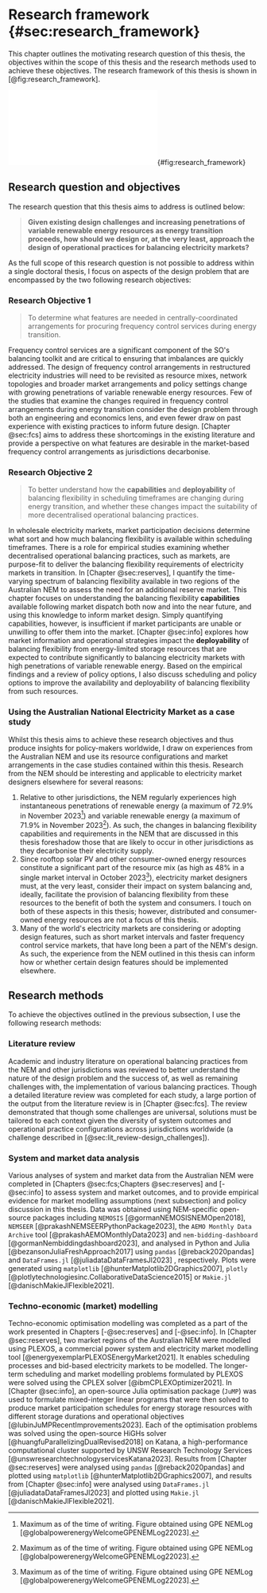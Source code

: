 # Research framework {#sec:research_framework}

This chapter outlines the motivating research question of this thesis, the objectives within the scope of this thesis and the research methods used to achieve these objectives. The research framework of this thesis is shown in [@fig:research_framework].

![Research framework of this thesis.](source/figures/research_framework.pdf){#fig:research_framework}

## Research question and objectives

The research question that this thesis aims to address is outlined below:

> **Given existing design challenges and increasing penetrations of variable renewable energy resources as energy transition proceeds, how should we design or, at the very least, approach the design of operational practices for balancing electricity markets?**

As the full scope of this research question is not possible to address within a single doctoral thesis, I focus on aspects of the design problem that are encompassed by the two following research objectives:

### Research Objective 1

>  To determine what features are needed in centrally-coordinated arrangements for procuring frequency control services during energy transition.

Frequency control services are a significant component of the SO's balancing toolkit and are critical to ensuring that imbalances are quickly addressed. The design of frequency control arrangements in restructured electricity industries will need to be revisited as resource mixes, network topologies and broader market arrangements and policy settings change with growing penetrations of variable renewable energy resources. Few of the studies that examine the changes required in frequency control arrangements during energy transition consider the design problem through both an engineering and economics lens, and even fewer draw on past experience with existing practices to inform future design. [Chapter @sec:fcs] aims to address these shortcomings in the existing literature and provide a perspective on what features are desirable in the market-based frequency control arrangements as jurisdictions decarbonise.

### Research Objective 2

> To better understand how the **capabilities** and **deployability** of balancing flexibility in scheduling timeframes are changing during energy transition, and whether these changes impact the suitability of more decentralised operational balancing practices.

In wholesale electricity markets, market participation decisions determine what sort and how much balancing flexibility is available within scheduling timeframes. There is a role for empirical studies examining whether decentralised operational balancing practices, such as markets, are purpose-fit to deliver the balancing flexibility requirements of electricity markets in transition. In [Chapter @sec:reserves], I quantify the time-varying spectrum of balancing flexibility available in two regions of the Australian NEM to assess the need for an additional reserve market. This chapter focuses on understanding the balancing flexibility **capabilities** available following market dispatch both now and into the near future, and using this knowledge to inform market design. Simply quantifying capabilities, however, is insufficient if market participants are unable or unwilling to offer them into the market. [Chapter @sec:info] explores how market information and operational strategies impact the **deployability** of balancing flexibility from energy-limited storage resources that are expected to contribute significantly to balancing electricity markets with high penetrations of variable renewable energy. Based on the empirical findings and a review of policy options, I also discuss scheduling and policy options to improve the availability and deployability of balancing flexibility from such resources.

### Using the Australian National Electricity Market as a case study

Whilst this thesis aims to achieve these research objectives and thus produce insights for policy-makers worldwide, I draw on experiences from the Australian NEM and use its resource configurations and market arrangements in the case studies contained within this thesis. Research from the NEM should be interesting and applicable to electricity market designers elsewhere for several reasons:

1. Relative to other jurisdictions, the NEM regularly experiences high instantaneous penetrations of renewable energy (a maximum of 72.9% in November 2023[^8]) and variable renewable energy (a maximum of 71.9% in November 2023[^8]). As such, the changes in balancing flexibility capabilities and requirements in the NEM that are discussed in this thesis foreshadow those that are likely to occur in other jurisdictions as they decarbonise their electricity supply.
2. Since rooftop solar PV and other consumer-owned energy resources constitute a significant part of the resource mix (as high as 48% in a single market interval in October 2023[^8]), electricity market designers must, at the very least, consider their impact on system balancing and, ideally, facilitate the provision of balancing flexibility from these resources to the benefit of both the system and consumers. I touch on both of these aspects in this thesis; however, distributed and consumer-owned energy resources are not a focus of this thesis.
3. Many of  the world's electricity markets are considering or adopting design features, such as short market intervals and faster frequency control service markets, that have long been a part of the NEM's design. As such, the experience from the NEM outlined in this thesis can inform how or whether certain design features should be implemented elsewhere.

[^8]: Maximum as of the time of writing. Figure obtained using GPE NEMLog [@globalpowerenergyWelcomeGPENEMLog22023].

## Research methods

To achieve the objectives outlined in the previous subsection, I use the following research methods:

### Literature review 

Academic and industry literature on operational balancing practices from the NEM and other jurisdictions was reviewed to better understand the nature of the design problem and the success of, as well as remaining challenges with, the implementation of various balancing practices. Though a detailed literature review was completed for each study, a large portion of the output from the literature review is in [Chapter @sec:fcs]. The review demonstrated that though some challenges are universal, solutions must be tailored to each context given the diversity of system outcomes and operational practice configurations across jurisdictions worldwide (a challenge described in [@sec:lit_review-design_challenges]).
 
### System and market data analysis

Various analyses of system and market data from the Australian NEM were completed in [Chapters @sec:fcs;Chapters @sec:reserves] and [-@sec:info] to assess system and market outcomes, and to provide empirical evidence for market modelling assumptions (next subsection) and policy discussion in this thesis. Data was obtained using NEM-specific open-source packages including `NEMOSIS` [@gormanNEMOSISNEMOpen2018], `NEMSEER` [@prakashNEMSEERPythonPackage2023], the `AEMO Monthly Data Archive` tool [@prakashAEMOMonthlyData2023] and `nem-bidding-dashboard` [@gormanNembiddingdashboard2023], and analysed in Python and Julia [@bezansonJuliaFreshApproach2017] using `pandas` [@reback2020pandas]  and `DataFrames.jl` [@juliadataDataFramesJl2023] , respectively. Plots were generated using `matplotlib` [@hunterMatplotlib2DGraphics2007], `plotly` [@plotlytechnologiesinc.CollaborativeDataScience2015] or `Makie.jl` [@danischMakieJlFlexible2021].

### Techno-economic (market) modelling

Techno-economic optimisation modelling was completed as a part of the work presented in Chapters [-@sec:reserves] and [-@sec:info]. In [Chapter @sec:reserves], two market regions of the Australian NEM were modelled using PLEXOS, a commercial power system and electricity market modelling tool [@energyexemplarPLEXOSEnergyMarket2021]. It enables scheduling processes and bid-based electricity markets to be modelled. The longer-term scheduling and market modelling problems formulated by PLEXOS were solved using the CPLEX solver [@ibmCPLEXOptimizer2021]. In [Chapter @sec:info], an open-source Julia optimisation package (`JuMP`) was used to formulate mixed-integer linear programs that were then solved to produce market participation schedules for energy storage resources with different storage durations and operational objectives [@lubinJuMPRecentImprovements2023]. Each of the optimisation problems was solved using the open-source HiGHs solver [@huangfuParallelizingDualRevised2018] on Katana, a high-performance computational cluster supported by UNSW Research Technology Services [@unswresearchtechnologyservicesKatana2023]. Results from [Chapter @sec:reserves] were analysed using `pandas` [@reback2020pandas] and plotted using `matplotlib` [@hunterMatplotlib2DGraphics2007], and results from [Chapter @sec:info] were analysed using `DataFrames.jl` [@juliadataDataFramesJl2023] and plotted using `Makie.jl` [@danischMakieJlFlexible2021].
